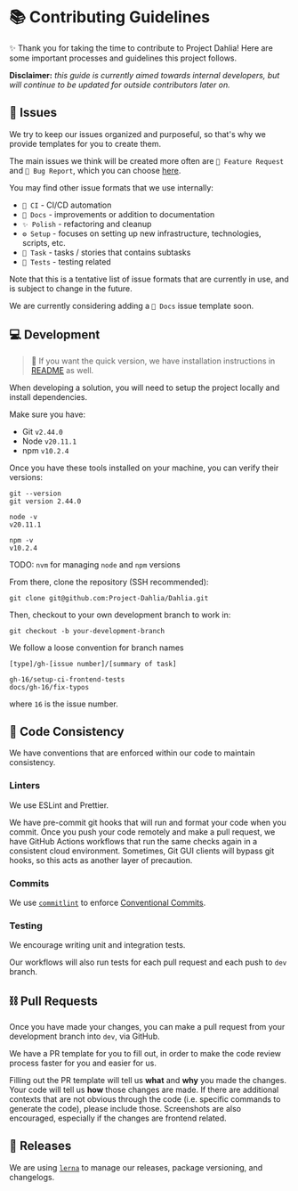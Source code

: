 # 📚 Contributing Guidelines

✨ Thank you for taking the time to contribute to Project Dahlia!
Here are some important processes and guidelines this project follows.

**Disclaimer:** _this guide is currently aimed towards internal developers, but will continue to be updated for outside contributors later on._

## 📝 Issues

We try to keep our issues organized and purposeful, so that's why we provide templates for you to create them.

The main issues we think will be created more often are `🚀 Feature Request` and `🐛 Bug Report`, which you can choose [here](https://github.com/Project-Dahlia/Dahlia/issues/new/choose).

You may find other issue formats that we use internally:
- `🚄 CI` - CI/CD automation
- `📖 Docs` - improvements or addition to documentation
- `✨ Polish` - refactoring and cleanup
- `⚙️ Setup` - focuses on setting up new infrastructure, technologies, scripts, etc.
- `📔 Task` - tasks / stories that contains subtasks
- `🧪 Tests` - testing related

Note that this is a tentative list of issue formats that are currently in use, and is subject to change in the future.

We are currently considering adding a `📖 Docs` issue template soon.

## 💻 Development

> 📨 If you want the quick version, we have installation instructions in [README](./README.md) as well.

When developing a solution, you will need to setup the project locally and install dependencies.

Make sure you have:
- Git `v2.44.0`
- Node `v20.11.1`
- npm `v10.2.4`

Once you have these tools installed on your machine, you can verify their versions:
```
git --version
git version 2.44.0

node -v
v20.11.1

npm -v
v10.2.4
```

TODO: `nvm` for managing `node` and `npm` versions

From there, clone the repository (SSH recommended):
```
git clone git@github.com:Project-Dahlia/Dahlia.git
```

Then, checkout to your own development branch to work in:
```
git checkout -b your-development-branch
```

We follow a loose convention for branch names
```
[type]/gh-[issue number]/[summary of task]

gh-16/setup-ci-frontend-tests
docs/gh-16/fix-typos
```
where `16` is the issue number.

## 📏 Code Consistency

We have conventions that are enforced within our code to maintain consistency.

### Linters

We use ESLint and Prettier.

We have pre-commit git hooks that will run and format your code when you commit. Once you push your code remotely and make a pull request, we have GitHub Actions workflows that run the same checks again in a consistent cloud environment. Sometimes, Git GUI clients will bypass git hooks, so this acts as another layer of precaution.

### Commits

We use [`commitlint`](https://commitlint.js.org) to enforce [Conventional Commits](https://www.conventionalcommits.org/en/v1.0.0/).

### Testing

We encourage writing unit and integration tests.

Our workflows will also run tests for each pull request and each push to `dev` branch.

## ⛓️ Pull Requests

Once you have made your changes, you can make a pull request from your development branch into `dev`, via GitHub.

We have a PR template for you to fill out, in order to make the code review process faster for you and easier for us.

Filling out the PR template will tell us **what** and **why** you made the changes. Your code will tell us **how** those changes are made. If there are additional contexts that are not obvious through the code (i.e. specific commands to generate the code), please include those. Screenshots are also encouraged, especially if the changes are frontend related.

## 🚀 Releases

We are using [`lerna`](https://lerna.js.org/docs/api-reference/commands) to manage our releases, package versioning, and changelogs.
